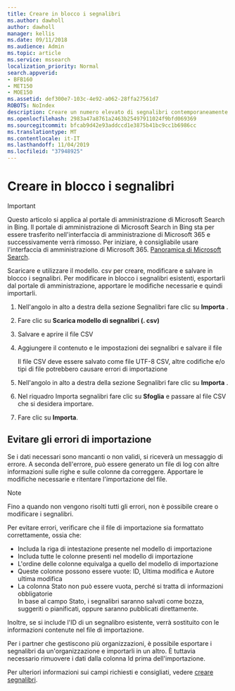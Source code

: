 ```yaml
---
title: Creare in blocco i segnalibri
ms.author: dawholl
author: dawholl
manager: kellis
ms.date: 09/11/2018
ms.audience: Admin
ms.topic: article
ms.service: mssearch
localization_priority: Normal
search.appverid:
- BFB160
- MET150
- MOE150
ms.assetid: def300e7-103c-4e92-a062-28ffa27561d7
ROBOTS: NoIndex
description: Creare un numero elevato di segnalibri contemporaneamente con gli strumenti di importazione per il portale di amministrazione di Microsoft Search
ms.openlocfilehash: 2983a47a8761a2463b25497911024f9bfd069369
ms.sourcegitcommit: bfcab9d42e93addccd1e3875b41bc9cc1b6986cc
ms.translationtype: MT
ms.contentlocale: it-IT
ms.lasthandoff: 11/04/2019
ms.locfileid: "37948925"
---
```

# <a name="bulk-create-bookmarks"></a>Creare in blocco i segnalibri

> [!IMPORTANT]
> Questo articolo si applica al portale di amministrazione di Microsoft Search in Bing. Il portale di amministrazione di Microsoft Search in Bing sta per essere trasferito nell'interfaccia di amministrazione di Microsoft 365 e successivamente verrà rimosso. Per iniziare, è consigliabile usare l'interfaccia di amministrazione di Microsoft 365. [Panoramica di Microsoft Search](overview-microsoft-search.md).
    
Scaricare e utilizzare il modello. csv per creare, modificare e salvare in blocco i segnalibri. Per modificare in blocco i segnalibri esistenti, esportarli dal portale di amministrazione, apportare le modifiche necessarie e quindi importarli.
  
1. Nell'angolo in alto a destra della sezione Segnalibri fare clic su **Importa** .
    
2. Fare clic su **Scarica modello di segnalibri (. csv)**
    
3. Salvare e aprire il file CSV
    
4. Aggiungere il contenuto e le impostazioni dei segnalibri e salvare il file

    Il file CSV deve essere salvato come file UTF-8 CSV, altre codifiche e/o tipi di file potrebbero causare errori di importazione
    
5. Nell'angolo in alto a destra della sezione Segnalibri fare clic su **Importa** .
    
6. Nel riquadro Importa segnalibri fare clic su **Sfoglia** e passare al file CSV che si desidera importare. 
    
7. Fare clic su **Importa**.

## <a name="prevent-import-errors"></a>Evitare gli errori di importazione      
Se i dati necessari sono mancanti o non validi, si riceverà un messaggio di errore. A seconda dell'errore, può essere generato un file di log con altre informazioni sulle righe e sulle colonne da correggere. Apportare le modifiche necessarie e ritentare l'importazione del file.

> [!NOTE]
> Fino a quando non vengono risolti tutti gli errori, non è possibile creare o modificare i segnalibri. 

Per evitare errori, verificare che il file di importazione sia formattato correttamente, ossia che:
- Includa la riga di intestazione presente nel modello di importazione
- Includa tutte le colonne presenti nel modello di importazione
- L'ordine delle colonne equivalga a quello del modello di importazione
- Queste colonne possono essere vuote: ID, Ultima modifica e Autore ultima modifica
- La colonna Stato non può essere vuota, perché si tratta di informazioni obbligatorie  
In base al campo Stato, i segnalibri saranno salvati come bozza, suggeriti o pianificati, oppure saranno pubblicati direttamente.

Inoltre, se si include l'ID di un segnalibro esistente, verrà sostituito con le informazioni contenute nel file di importazione.

Per i partner che gestiscono più organizzazioni, è possibile esportare i segnalibri da un'organizzazione e importarli in un altro. È tuttavia necessario rimuovere i dati dalla colonna Id prima dell'importazione.

Per ulteriori informazioni sui campi richiesti e consigliati, vedere [creare segnalibri](create-bookmarks.md).
